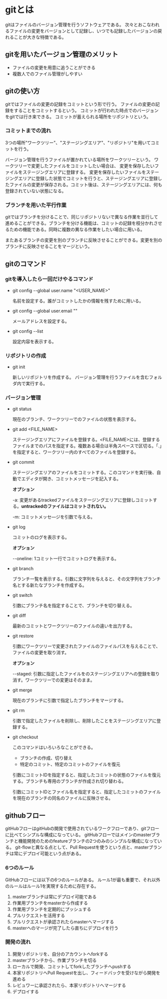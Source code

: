 # gitとは
gitはファイルのバージョン管理を行うソフトウェアである。
次々とおこなわれるファイルの変更をバージョンとして記録し、いつでも記録したバージョンの戻れることが大きな特徴である。

## gitを用いたバージョン管理のメリット
- ファイルの変更を用意に追うことができる
- 複数人でのファイル管理がしやすい

## gitの使い方
gitではファイルの変更の記録をコミットという形で行う。
ファイルの変更の記録をすることをコミットするという。
コミットが行われた時点でのバージョンをgitでは行き来できる。
コミットが蓄えられる場所をリポジトリという。

### コミットまでの流れ
3つの場所"ワークツリー"、"ステージングエリア"、"リポジトリ"を用いてコミットを行う。

バージョン管理を行うファイルが置かれている場所をワークツリーという。
ワークツリーで変更したファイルをコミットしたい場合は、
変更を保存したいファイルをステージングエリアに登録する。
変更を保存したいファイルをステージングエリアに登録した状態でコミットを行うと、ステージングエリアに登録したファイルの変更が保存される。コミット後は、ステージングエリアには、何も登録されていない状態になる。

### ブランチを用いた平行作業
gitではブランチを分けることで、同じリポジトリないで異なる作業を並行して進めることができる。ブランチを分ける機能は、コミットの記録を枝分かれさせるための機能である。同時に複数の異なる作業をしたい場合に用いる。

またあるブランチの変更を別のブランチに反映させることができる。変更を別のブランチに反映させることをマージという。

## gitのコマンド
### gitを導入したら一回だけやるコマンド
- git config --global user.name "<USER_NAME>"

    名前を設定する。誰がコミットしたかの情報を残すために用いる。

- git config --global user.email "<EMAIL>"

    メールアドレスを設定する。

- git config --list

    設定内容を表示する。
### リポジトリの作成
- git init 

    新しいリポジトリを作成する。
    バージョン管理を行うファイルを含むフォルダ内で実行する。

### バージョン管理
- git status 

    現在のブランチ、ワークツリーでのファイルの状態を表示する。

- git add <FILE_NAME>

    ステージングエリアにファイルを登録する。<FILE_NAME>には、登録するファイルまでのパスを指定する。複数ある場合は半角スペースで区切る。「.」を指定すると、ワークツリー内のすべてのファイルを登録する。

- git commit 

    ステージングエリアのファイルをコミットする。このコマンドを実行後、自動でエディタが開き、コミットメッセージを記入する。

    **オプション**

    -a: 変更があるtrackedファイルをステージングエリアに登録しコミットする。**untrackedのファイルはコミットされない。**

    -m: コミットメッセ―ジを引数で与える。

- git log 

    コミットのログを表示する。

    **オプション**

    --oneline: 1コミット一行でコミットログを表示する。
- git branch 

    ブランチ一覧を表示する。引数に文字列を与えると、その文字列をブランチ名とする新たなブランチを作成する。
- git switch 

    引数にブランチ名を指定することで、ブランチを切り替える。
- git diff 

    最新のコミットとワークツリーのファイルの違いを出力する。
- git restore 

    引数にワークツリーで変更されたファイルのファイルパスを与えることで、ファイルの変更を取り消す。

    **オプション**

    --staged: 引数に指定したファイルをのステージングエリアへの登録を取り消す。ワークツリーでの変更はそのまま。
- git merge 

    現在のブランチに引数で指定したブランチをマージする。
- git rm

    引数で指定したファイルを削除し、削除したことをステージングエリアに登録する。
- git checkout

    このコマンドはいろいろなことができる。
    - ブランチの作成、切り替え
    - 特定のコミット、特定のコミットのファイルを復元
    
    引数にコミットIDを指定すると、指定したコミットの状態のファイルを復元する。ブランチも専用のブランチが作成され切り替わる。
    
    引数にコミットIDとファイル名を指定すると、指定したコミットのファイルを現在のブランチの同名のファイルに反映させる。

## githubフロー
gitHubフローはgitHubの開発で使用されているワークフローであり、gitフローに比べてシンプルな構成になっている。
gitHubフローではメインのmasterブランチと機能開発のためのfeatureブランチの2つのみのシンプルな構成になっている。
git-flowと異なる点として、Pull Requestを使うという点と、masterブランチは常にデプロイ可能という点がある。

### 6つのルール
GitHubフローには以下の6つのルールがある。
ルール1が最も重要で、それ以外のルールはルール1を実現するために存在する。
1. masterブランチは常にデプロイ可能である
2. 作業用ブランチをmasterから作成する
3. 作業用ブランチを定期的にプッシュする
4. プルリクエストを活用する
5. プルリクエストが承認されたらmasterへマージする
6. masterへのマージが完了したら直ちにデプロイを行う

### 開発の流れ
1.  開発リポジトリを、自分のアカウントへforkする
2. masterブランチから、作業ブランチを切る
3. ローカルで開発、コミットしてforkしたブランチへpushする
4. 本家リポジトリへPull Requestを出し、フィードバックを受けながら開発を進める
5. レビュワーに承認されたら、本家リポジトリへマージする
6. デプロイする
